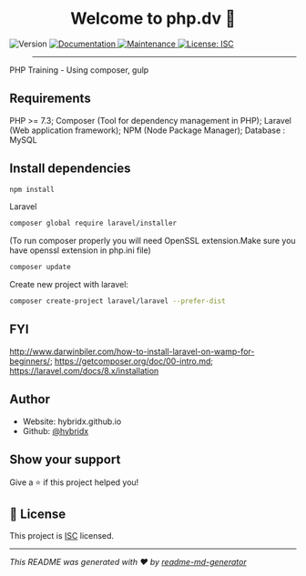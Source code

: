 <h1 align="center">Welcome to php.dv 👋</h1>
<p>
  <img alt="Version" src="https://img.shields.io/badge/version-1.0.0-blue.svg?cacheSeconds=2592000" />
  <a href="https://github.com/hybridx/php.dv#readme" target="_blank">
    <img alt="Documentation" src="https://img.shields.io/badge/documentation-yes-brightgreen.svg" />
  </a>
  <a href="https://github.com/hybridx/php.dv/graphs/commit-activity" target="_blank">
    <img alt="Maintenance" src="https://img.shields.io/badge/Maintained%3F-yes-green.svg" />
  </a>
  <a href="https://github.com/hybridx/php.dv/blob/master/LICENSE" target="_blank">
    <img alt="License: ISC" src="https://img.shields.io/github/license/hybridx/php-training" />
  </a>
</p>

> ---------------

PHP Training - Using composer, gulp

##  Requirements

PHP >= 7.3;
Composer (Tool for dependency management in PHP);
Laravel (Web application framework);
NPM (Node Package Manager);
Database : MySQL

## Install dependencies
```sh
npm install
```

Laravel
```sh
composer global require laravel/installer
```

(To run composer properly you will need OpenSSL extension.Make sure you have openssl extension in php.ini file)
```sh
composer update
```

Create new project with laravel:
```sh
composer create-project laravel/laravel --prefer-dist
```

## FYI
http://www.darwinbiler.com/how-to-install-laravel-on-wamp-for-beginners/;
https://getcomposer.org/doc/00-intro.md;
https://laravel.com/docs/8.x/installation

## Author

* Website: hybridx.github.io
* Github: [@hybridx](https://github.com/hybridx)

## Show your support

Give a ⭐️ if this project helped you!

## 📝 License

This project is [ISC](https://github.com/hybridx/php.dv/blob/master/LICENSE) licensed.

***
_This README was generated with ❤️ by [readme-md-generator](https://github.com/kefranabg/readme-md-generator)_




